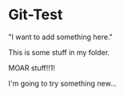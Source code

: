 Git-Test
============

"I want to add something here."

This is some stuff in my folder.

MOAR stuff!!1!

I'm going to try something new...

